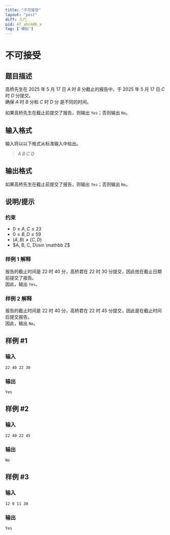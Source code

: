 ```yaml
---
title: "不可接受"
layout: "post"
diff: 入门
pid: AT_abc406_a
tag: ['模拟']
---
```


# 不可接受

## 题目描述

高桥先生在 $2025$ 年 $5$ 月 $17$ 日 $A$ 时 $B$ 分截止的报告中，于 $2025$ 年 $5$ 月 $17$ 日 $C$ 时 $D$ 分提交。  
确保 $A$ 时 $B$ 分和 $C$ 时 $D$ 分 是不同的时间。

如果高桥先生在截止前提交了报告，则输出 `Yes`；否则输出 `No`。

## 输入格式

输入将以以下格式从标准输入中给出。

> $A\ B\ C\ D$

## 输出格式

如果高桥先生在截止前提交了报告，则输出 `Yes`；否则输出 `No`。

## 说明/提示

### 约束
- $0 \leq A, C \leq 23$
- $0 \leq B, D \leq 59$
- $(A, B) \neq (C, D)$
- $A, B, C, D\isin \mathbb Z$
### 样例 1 解释
报告的截止时间是 $22$ 时 $40$ 分，高桥君在 $22$ 时 $30$ 分提交，因此他在截止日期前提交了报告。  
因此，输出 `Yes`。
### 样例 2 解释
报告的截止时间是 $22$ 时 $40$ 分，高桥君在 $22$ 时 $45$ 分提交，因此是在截止时间后提交报告。  
因此，输出 `No`。

## 样例 #1

### 输入

```
22 40 22 30
```

### 输出

```
Yes
```

## 样例 #2

### 输入

```
22 40 22 45
```

### 输出

```
No
```

## 样例 #3

### 输入

```
12 0 11 30
```

### 输出

```
Yes
```

